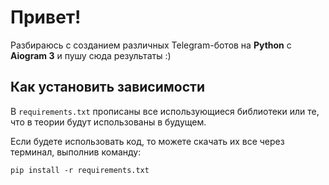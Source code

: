 <h1>Привет!</h1>

<p>Разбираюсь с созданием различных Telegram-ботов на <strong>Python</strong> с <strong>Aiogram 3</strong> и пушу сюда результаты :)</p>

<h2>Как установить зависимости</h2>
<p>В <code>requirements.txt</code> прописаны все использующиеся библиотеки или те, что в теории будут использованы в будущем.</p>
<p>Если будете использовать код, то можете скачать их все через терминал, выполнив команду:</p>
<pre><code>pip install -r requirements.txt</code></pre>
